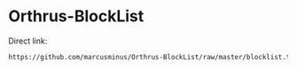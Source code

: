 # Orthrus-BlockList
Direct link:
```bash
https://github.com/marcusminus/Orthrus-BlockList/raw/master/blocklist.txt
```
